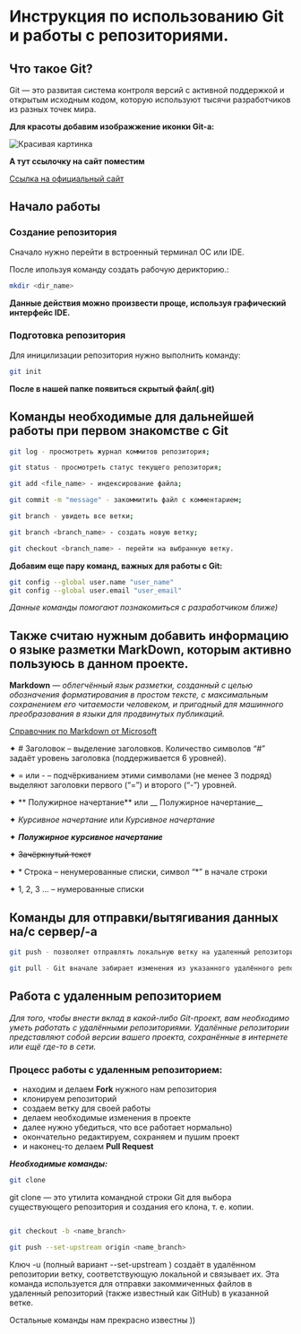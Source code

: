 # Инструкция по использованию Git и работы с репозиториями. #

## Что такое Git? ##
Git — это развитая система контроля версий с активной поддержкой и открытым исходным кодом, которую используют тысячи разработчиков из разных точек мира.

**Для красоты добавим изображжение иконки Git-а:**

![Красивая картинка](Photo.jpeg)

**А тут ссылочку на сайт поместим**

[Ссылка на официальный сайт](https://git-scm.com/)

## Начало работы ##

### Создание репозитория ###  

Сначало нужно перейти в встроенный терминал ОС или IDE. 

После ипользуя команду создать рабочую дерикторию.:
```sh
mkdir <dir_name>
```

**Данные действия можно произвести проще, используя графический интерфейс IDE.**

### Подготовка репозитория ###

Для иницилизации репозитория нужно выполнить команду:
```sh
git init

```

**После в нашей папке появиться скрытый файл(.git)** 

## Команды необходимые для дальнейшей работы при первом знакомстве с Git ##

```sh
git log - просмотреть журнал коммитов репозитория;

git status - просмотреть статус текущего репозитория;

git add <file_name> - индексирование файла;

git commit -m "message" - закоммитить файл с комментарием;

git branch - увидеть все ветки;

git branch <branch_name> - создать новую ветку;

git checkout <branch_name> - перейти на выбранную ветку.
```

**Добавим еще пару команд, важных для работы с Git:**

```sh
git config --global user.name "user_name"
git config --global user.email "user_email"
```
_Данные команды помогают познакомиться с разработчиком ближе)_


## Также считаю нужным добавить информацию о языке разметки MarkDown, которым активно пользуюсь в данном проекте. ##

**Markdown** — *облегчённый язык разметки, созданный с целью обозначения форматирования в простом тексте, с максимальным сохранением его читаемости человеком, и пригодный для машинного преобразования в языки для продвинутых публикаций.* 



[Справочник по Markdown от Microsoft](https://docs.microsoft.com/ru-ru/contribute/markdown-reference)


✦ # Заголовок – выделение заголовков. Количество символов “#” задаёт уровень заголовка
(поддерживается 6 уровней).

✦ = или - – подчёркиванием этими символами (не менее 3 подряд) выделяют заголовки первого
(“=”) и второго (“-”) уровней.

✦ ** Полужирное начертание** или __ Полужирное начертание__

✦ *Курсивное начертание* или _Курсивное начертание_

✦ ***Полужирное курсивное начертание***

✦ ~~Зачёркнутый текст~~

✦ * Строка – ненумерованные списки, символ “*” в начале строки

✦ 1, 2, 3 … – нумерованные списки


## Команды для отправки/вытягивания данных на/с сервер/-а ##

```sh
git push - позволяет отправлять локальную ветку на удаленный репозиторий.

git pull - Git вначале забирает изменения из указанного удалённого репозитория, а затем пытается слить их с текущей веткой.
```


## Работа с удаленным репозиторием  ##

_Для того, чтобы внести вклад в какой-либо Git-проект, вам необходимо уметь работать с удалёнными репозиториями. Удалённые репозитории представляют собой версии вашего проекта, сохранённые в интернете или ещё где-то в сети._

### Процесс работы с удаленным репозиторием: ###

- находим и делаем __Fork__ нужного нам репозитория
- клонируем репозиторий
- создаем ветку для своей работы
- делаем необходимые изменения в проекте
- далее нужно убедиться, что все работает нормально)
- окончательно редактируем, сохраняем и пушим проект
- и наконец-то делаем __Pull Request__

___Необходимые команды:___
```sh
git clone

```

git clone — это утилита командной строки Git для выбора существующего репозитория и создания его клона, т. е. копии. 

```sh

git checkout -b <name_branch>
```


```sh
git push --set-upstream origin <name_branch> 


```

Ключ -u (полный вариант --set-upstream ) создаёт в удалённом репозитории ветку, соответствующую локальной и связывает их. Эта команда используется для отправки закоммиченных файлов в удаленный репозиторий (также известный как GitHub) в указанной ветке.

Остальные команды нам прекрасно известны ))